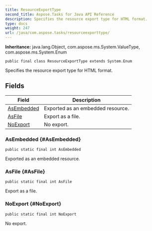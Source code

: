 ```yaml
---
title: ResourceExportType
second_title: Aspose.Tasks for Java API Reference
description: Specifies the resource export type for HTML format.
type: docs
weight: 247
url: /java/com.aspose.tasks/resourceexporttype/
---
```


**Inheritance:**
java.lang.Object, com.aspose.ms.System.ValueType, com.aspose.ms.System.Enum
```
public final class ResourceExportType extends System.Enum
```

Specifies the resource export type for HTML format.
## Fields

| Field | Description |
| --- | --- |
| [AsEmbedded](#AsEmbedded) | Exported as an embedded resource. |
| [AsFile](#AsFile) | Export as a file. |
| [NoExport](#NoExport) | No export. |
### AsEmbedded {#AsEmbedded}
```
public static final int AsEmbedded
```


Exported as an embedded resource.

### AsFile {#AsFile}
```
public static final int AsFile
```


Export as a file.

### NoExport {#NoExport}
```
public static final int NoExport
```


No export.

